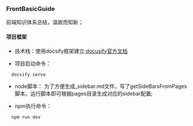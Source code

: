 ### FrontBasicGuide
前端知识体系总结，温故而知新；

#### 项目框架
+ 技术栈：使用docsify框架建立;[docusify官方文档](https://docsify.js.org/#/quickstart)

+ 项目启动命令：
```js
  docsify serve
```

+ node脚本： 为了方便生成_sidebar.md文件，写了getSideBarsFromPages脚本。运行脚本即可根据pages目录生成对应的sidebar配置;

+ npm执行命令： 
```js
  npm run dev
```






